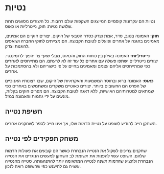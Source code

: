 # נטיות

נטיות הם עקרונות קוסמיים המייצגים השקפות עולם רחבות. כל היצורים מסווגים תחת שלושה נטיות: חוק, נייטרליות או כאוס.

**חוק:** האמונה בטוב, סדר, אמת וצדק כסדר הטבעי של היקום. יצורים חוקיים הם אמינים, מאמינים בהגנה על אחרים ופועלים לטובת הקבוצה. הם מצייתים לחוקי החברה ושואפים להוגנות וצדק.

**נייטרליות:** האמונה באיזון בין כוחות החוק והכאוס, מבלי שאף צד יהפוך לדומיננטי. יצורים נייטרליים ישתפו פעולה עם אחרים כל עוד זה לא לרעתם. הם מתייחסים לאחרים כפי שמתייחסים אליהם עצמם ומאמינים בחיים על פי כישוריהם ולא בהסתמכות על אחרים.

**כאוס:** האמונה ברוע ובחוסר המשמעות והאקראיות של היקום, שבו רצונותיו האנוכיים של הפרט הם החשובים ביותר. יצורים כאוטיים משקרים ומשתמשים באחרים כפי שמתאים למטרותיהם האישיות, ללא דאגה לטובת הקבוצה. הם מפרים חוקים בקלות, מונעים על ידי גחמות והאמונה במזל.

## חשיפת נטייה

השחקן חייב להודיע לשופט על נטיית הדמות שלו, אך אינו חייב לספר לשחקנים אחרים.

## משחק תפקידים לפי נטייה

שחקנים צריכים לשקול את הנטייה הנבחרת כאשר הם קובעים את פעולות הדמות שלהם. השופט עשוי להפנות את תשומת לב השחקן למעשים הנוגדים את הנטייה הנבחרת ולהציע שהדמות תשנה לנטייה המתאימה יותר להתנהגותה. סטייה מהנטייה עשויה גם להיענש כפי שהשופט רואה לנכון.